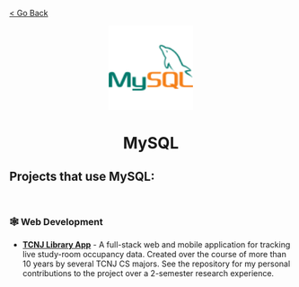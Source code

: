 [< Go Back](https://github.com/paytonshaltis)

<div align="center">

<img src="./icons/mysql.svg" width="150" height="150" />

# MySQL

</div>

## Projects that use MySQL:

<br>

### 🕸 Web Development

- **[TCNJ Library App]()** - A full-stack web and mobile application for tracking live study-room occupancy data. Created over the course of more than 10 years by several TCNJ CS majors. See the repository for my personal contributions to the project over a 2-semester research experience.
